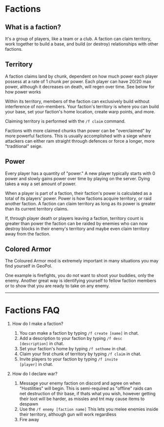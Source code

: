# Factions

## What is a faction?

It's a group of players, like a team or a club. A faction can claim territory, work together to build a base, and build (or destroy) relationships with other factions.

## Territory

A faction claims land by chunk, dependent on how much power each player possess at a rate of 1 chunk per power. Each player can have 20/20 max power, although it decreases on death, will regen over time. See below for how power works   

Within its territory, members of the faction can exclusively build without interference of non-members. Your faction's territory is where you can build your base, set your faction's home location, create warp points, and more.

Claiming territory is performed with the <code>/f claim</code> command.

Factions with more claimed chunks than power can be "overclaimed" by more powerful factions. This is usually accomplished with a siege where attackers can either ram straight through defences or force a longer, more "traditional" seige.  

## Power

Every player has a quantity of "power." A new player typically starts with 0 power and slowly gains power over time by playing on the server. Dying takes a way a set amount of power.

When a player is part of a faction, their faction's power is calculated as a total of its players' power. Power is how factions acquire territory, or raid another faction. A faction can claim territory as long as its power is greater than its current territory claims.

If, through player death or players leaving a faction, territory count is greater than power the faction can be raided by enemies who can now destroy blocks in their enemy's territory and maybe even claim territory away from the faction.

## Colored Armor
The Coloured Armor mod is extremely important in many situations you may find yourself in GeoPol. 

One example is firefights, you do not want to shoot your buddies, only the enemy. Another great way is identifying yourself to fellow faction members or to show that you are ready to take on any enemy.

---

# Factions FAQ

1. How do I make a faction?

    1. You can make a faction by typing <code>/f create [name]</code> in chat. 
    2. Add a description to your faction by typing <code>/f desc [description]</code> in chat.
    3. Set your faction's home by typing <code>/f sethome</code> in chat.
    4. Claim your first chunk of territory by typing <code>/f claim</code> in chat.
    5. Invite players to your faction by typing <code>/f invite [player]</code> in chat. 

2. How do I declare war?    
    1. Message your enemy faction on discord and agree on when "Hostilities" will begin. This is semi-required as "offline" raids can net destruction of thir base, if thats what you wish, however getting their loot will be harder, as missles and tnt may cause items to despawn
    2. Use the <code>/f enemy [faction name]</code> This lets you melee enemies inside their territory, although gun will work regardless 
    3. Fire away    
    

